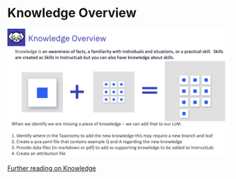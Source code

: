 # Knowledge Overview

![Knowledge Overview](graphics/knowledgeoverview.png)

[Further reading on Knowledge](https://docs.instructlab.ai/taxonomy/knowledge/)